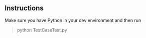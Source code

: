 ## Instructions

Make sure you have Python in your dev environment and then run

> python TestCaseTest.py